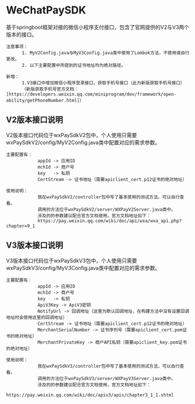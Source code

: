 # WeChatPaySDK
基于springboot框架对接的微信小程序支付接口，包含了官网提供的V2与V3两个版本的接口。

	注意事项：
		  1. MyV2Config.java与MyV3Config.java类中使用了Lombok方法，不使用请自行更改。
		  2. 以下主要配置中所提到的证书地址均为绝对路径。

	新增：
		  1.V3接口中增加微信小程序登录接口，获取手机号接口（此为新版获取手机号接口）
		  （新版获取手机号官方文档：[https://developers.weixin.qq.com/miniprogram/dev/framework/open-ability/getPhoneNumber.html]）
## V2版本接口说明
V2版本接口代码位于wxPaySdkV2包中，个人使用只需要wxPaySdkV2/config/MyV2Config.java类中配置对应的需求参数。

	主要配置有：	
	            appId -> 应用ID
                mchId -> 商户号
                key   -> 私钥
                CertStream -> 证书地址（需要apiclient_cert.p12证书的绝对地址）

	使用说明：
                我在wxPaySdkV2/controller包中写了基本使用的测试方法，可以自行查看。
                调用的方法位于wxPaySdkV2/server/WXPayV2Server.java类中。
                涉及的的参数建议配合官方文档使用，官方文档地址如下：
                https://pay.weixin.qq.com/wiki/doc/api/wxa/wxa_api.php?chapter=9_1

## V3版本接口说明
V3版本接口代码位于wxPaySdkV3包中，个人使用只需要wxPaySdkV3/config/MyV3Config.java类中配置对应的需求参数。

	主要配置有：	
	            appId -> 应用ID
                mchId -> 商户号
                key   -> 私钥
                ApiV3Key -> ApiV3密钥
                NotifyUrl -> 回调地址（这里为默认回调地址，在构建方法中没有设置回调地址时会使用这里的回调地址）
                CertStream -> 证书地址（需要apiclient_cert.p12证书的绝对地址）
                MerchantSerialNumber -> 证书序列号（需要apiclient_cert.pem证书的绝对地址）
                MerchantPrivateKey -> 商户API私钥（需要apiclient_key.pem证书的绝对地址）

	使用说明：
                我在wxPaySdkV3/controller包中写了基本使用的测试方法，可以自行查看。
                调用的方法位于wxPaySdkV3/server/WXPayV3Server.java类中。
                涉及的的参数建议配合官方文档使用，官方文档地址如下：
                https://pay.weixin.qq.com/wiki/doc/apiv3/apis/chapter3_1_1.shtml
